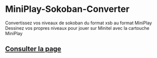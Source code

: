# MiniPlay-Sokoban-Converter
Convertissez vos niveaux de sokoban du format xsb au format MiniPlay
Dessinez vos propres niveaux pour jouer sur Minitel avec la cartouche MiniPlay

## [Consulter la page](https://iodeo.github.io/MiniPlay-Sokoban-Converter)
